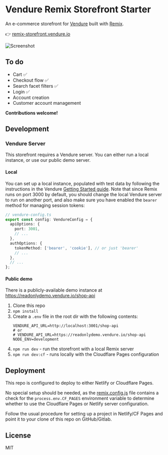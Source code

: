 # Vendure Remix Storefront Starter

An e-commerce storefront for [Vendure](https://www.vendure.io) built with [Remix](https://remix.run).

👉 [remix-storefront.vendure.io](https://remix-storefront.vendure.io/)

![Screenshot](https://www.vendure.io/blog/2022/05/lightning-fast-headless-commerce-with-vendure-and-remix/lighthouse-score.webp)

## To do

* Cart ✅
* Checkout flow ✅
* Search facet filters ✅
* Login ✅
* Account creation
* Customer account management

**Contributions welcome!**

## Development

### Vendure Server 

This storefront requires a Vendure server. You can either run a local instance, or use our public demo server.

#### Local

You can set up a local instance, populated with test data by following the instructions in the Vendure [Getting Started guide](https://www.vendure.io/docs/getting-started/). Note that since Remix runs on port 3000 by default, you should change the local Vendure server to run on another port, and also make sure you have enabled the `bearer` method for managing session tokens:

```ts
// vendure-config.ts
export const config: VendureConfig = {
  apiOptions: {
    port: 3001,
    // ...
  },
  authOptions: {
    tokenMethod: ['bearer', 'cookie'], // or just 'bearer'
    // ...
  },
  // ...
};
```

#### Public demo

There is a publicly-available demo instance at https://readonlydemo.vendure.io/shop-api

1. Clone this repo
2. `npm install`
3. Create a `.env` file in the root dir with the following contents:
   ```.env
   VENDURE_API_URL=http://localhost:3001/shop-api
   # or
   # VENDURE_API_URL=https://readonlydemo.vendure.io/shop-api
   NODE_ENV=development
   ```
4. `npm run dev` - run the storefront with a local Remix server
5. `npm run dev:cf` - runs locally with the Cloudflare Pages configuration

## Deployment

This repo is configured to deploy to either Netlify or Cloudflare Pages.

No special setup should be needed, as the [remix.config.js](./remix.config.js) file contains a check for the `process.env.CF_PAGES` environment variable to determine whether to use the Cloudflare Pages or Netlify server configuration.

Follow the usual procedure for setting up a project in Netlify/CF Pages and point it to your clone of this repo on GitHub/Gitlab.

## License

MIT
